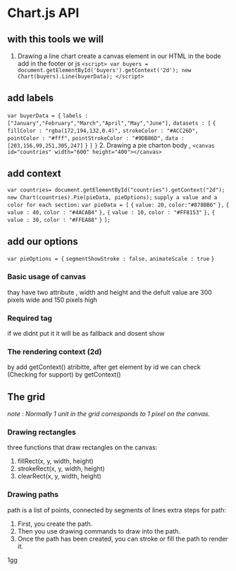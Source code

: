 # Chart.js API
## with this tools we will
1. Drawing a line chart create a canvas element in our HTML in the bode
add in the footer or js `<script> var buyers = document.getElementById('buyers').getContext('2d'); new Chart(buyers).Line(buyerData); </script>`
## add labels

`var buyerData = {`
`labels : ["January","February","March","April","May","June"],`
`datasets : [`
`{`
`fillColor : "rgba(172,194,132,0.4)",`
`strokeColor : "#ACC26D",`
`pointColor : "#fff",`
`pointStrokeColor : "#9DB86D",`
`data : [203,156,99,251,305,247]`
`}`
`]`
`}`
2. Drawing a pie charton body , `<canvas id="countries" width="600" height="400"></canvas>`
## add context
`var countries= document.getElementById("countries").getContext("2d");`
`new Chart(countries).Pie(pieData, pieOptions);`
`supply a value and a color for each section:`
`var pieData = [`
`{`
`value: 20,`
`color:"#878BB6"`
`},`
`{`
`value : 40,`
`color : "#4ACAB4"`
`},`
`{`
`value : 10,`
`color : "#FF8153"`
`},`
`{`
`value : 30,`
`color : "#FFEA88"`
`}`
`];`
## add our options
`var pieOptions = {`
`segmentShowStroke : false,`
`animateScale : true`
`} `
### Basic usage of canvas
thay have two attribute , width and height and the defult value are 300 pixels wide and 150 pixels high
### Required tag
if we didnt put it it will be as fallback and dosent show
### The rendering context (2d)
by add getContext() atribitte, after get element by id we can check (Checking for support) by getContext()
## The grid
*note : Normally 1 unit in the grid corresponds to 1 pixel on the canvas.*
### Drawing rectangles
three functions that draw rectangles on the canvas:
1. fillRect(x, y, width, height)
2. strokeRect(x, y, width, height)
3. clearRect(x, y, width, height)
### Drawing paths
path is a list of points, connected by segments of lines extra steps for path:
1. First, you create the path.
2. Then you use drawing commands to draw into the path.
3. Once the path has been created, you can stroke or fill the path to render it.

1[gg](https://i.ytimg.com/vi/f9hPupBtnl4/maxresdefault.jpg)